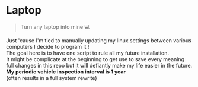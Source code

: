# Laptop

> Turn any laptop into mine :computer:

Just 'cause I'm tied to manually updating my linux settings between various
computers I decide to program it !  
The goal here is to have one script to rule all my future installation.  
It might be complicate at the beginning to get use to save every meaning full
changes in this repo but it will defiantly make my life easier in the future.  
**My periodic vehicle inspection interval is 1 year**  
(often results in a full system rewrite)
